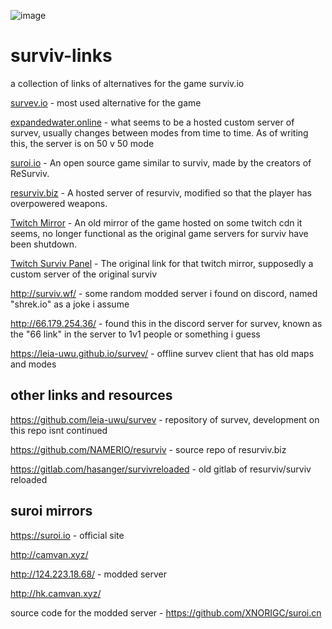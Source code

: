 ![image](https://github.com/user-attachments/assets/b1f2d11f-111e-464c-b4a8-7907344b1e64)
# surviv-links
a collection of links of alternatives for the game surviv.io

<p> <a href="https://survev.io" target="_blank">survev.io</a> - most used alternative for the game </p>

<p><a href="https://expandedwater.online" target="_blank">expandedwater.online</a> - what seems to be a hosted custom server of survev, usually changes between modes from time to time. As of writing this, the server is on 50 v 50 mode</p>

<p><a href="https://suroi.io" target="_blank">suroi.io</a> - An open source game similar to surviv, made by the creators of ReSurviv.</p>

<p><a href="https://resurviv.biz" target="_blank">resurviv.biz</a> - A hosted server of resurviv, modified so that the player has overpowered weapons.</p>

<p> <a href="https://c79geyxwmp1zpas3qxbddzrtytffta.ext-twitch.tv/c79geyxwmp1zpas3qxbddzrtytffta/1.0.2/ce940530af57d2615ac39c266fe9679d/index_twitch.html" target="_blank">Twitch Mirror</a> - An old mirror of the game hosted on some twitch cdn it seems, no longer functional as the original game servers for surviv have been shutdown.</p>

<p> <a href="https://www.twitch.tv/popout/survivio/extensions/c79geyxwmp1zpas3qxbddzrtytffta/panel" target="_blank">Twitch Surviv Panel</a> - The original link for that twitch mirror, supposedly a custom server of the original surviv</p>

http://surviv.wf/ - some random modded server i found on discord, named "shrek.io" as a joke i assume

http://66.179.254.36/ - found this in the discord server for survev, known as the "66 link" in the server to 1v1 people or something i guess

https://leia-uwu.github.io/survev/ - offline survev client that has old maps and modes

## other links and resources

https://github.com/leia-uwu/survev - repository of survev, development on this repo isnt continued

https://github.com/NAMERIO/resurviv - source repo of resurviv.biz

https://gitlab.com/hasanger/survivreloaded - old gitlab of resurviv/surviv reloaded

## suroi mirrors

https://suroi.io - official site

http://camvan.xyz/

http://124.223.18.68/ - modded server

http://hk.camvan.xyz/

source code for the modded server - https://github.com/XNORIGC/suroi.cn



